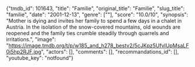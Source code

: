 {"tmdb_id": 101643, "title": "Familie", "original_title": "Familie", "slug_title": "familie", "date": "2001-12-13", "genre": [""], "score": "10.0/10", "synopsis": "Mother is dying and invites her family to spend a few days in a chalet in Austria. In the isolation of the snow-covered mountains, old wounds are reopened and the family ties crumble steadily through quarrels and irritations.", "image": "https://image.tmdb.org/t/p/w185_and_h278_bestv2/5cJKpz5UfvIUpMsaLF0j5hp2RJF.jpg", "actors": [], "comments": [], "recommandations_id": [], "youtube_key": "notfound"}